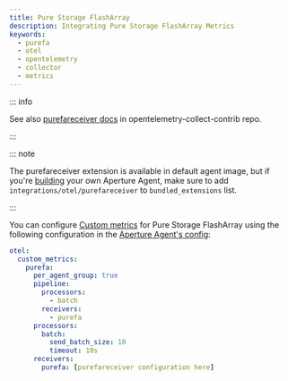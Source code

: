 ```yaml
---
title: Pure Storage FlashArray
description: Integrating Pure Storage FlashArray Metrics
keywords:
  - purefa
  - otel
  - opentelemetry
  - collector
  - metrics
---
```


::: info

See also [purefareceiver docs][receiver] in opentelemetry-collect-contrib repo.

:::

::: note

The purefareceiver extension is available in default agent image, but if you're [building][build] your own Aperture Agent, make sure to add `integrations/otel/purefareceiver` to `bundled_extensions` list.

:::

You can configure [Custom metrics][custom-metrics] for Pure Storage FlashArray
using the following configuration in the [Aperture Agent's
config][agent-config]:

```yaml
otel:
  custom_metrics:
    purefa:
      per_agent_group: true
      pipeline:
        processors:
          - batch
        receivers:
          - purefa
      processors:
        batch:
          send_batch_size: 10
          timeout: 10s
      receivers:
        purefa: [purefareceiver configuration here]
```

[build]: /reference/aperturectl/build/agent/agent.md
[receiver]:
  https://github.com/open-telemetry/opentelemetry-collector-contrib/tree/main/receiver/purefareceiver
[custom-metrics]: /reference/configuration/agent.md#custom-metrics-config
[agent-config]: /reference/configuration/agent.md#agent-o-t-e-l-config
